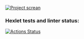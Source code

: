 [![Project screan](https://i.ibb.co/2Fjrdm0/6478c645cf6b3c53c541817a.png)](https://layout-designer-project-56-hakon22.vercel.app/)

### Hexlet tests and linter status:
[![Actions Status](https://github.com/hakon22/layout-designer-project-56/workflows/hexlet-check/badge.svg)](https://github.com/hakon22/layout-designer-project-56/actions)